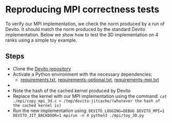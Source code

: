 # Reproducing MPI correctness tests
To verify our MPI implementation, we check the norm produced by a run of Devito. It should match the norm produced by the standard Devito implementation. Below we show how to test the 3D implementation on 4 ranks using a simple toy example.  

## Steps
* Clone the [Devito repository](https://github.com/devitocodes/devito)
* Activate a Python environment with the necessary dependencies:
    * [requirements.txt](https://github.com/devitocodes/devito/blob/master/requirements.txt), [requirements-optional.txt](https://github.com/devitocodes/devito/blob/master/requirements-optional.txt), [requirements-mpi.txt](https://github.com/devitocodes/devito/blob/master/requirements-mpi.txt)
* 
* Note the hash of the cached kernel produced by Devito
* Replace the kernel with our MPI implementation using the command: `cat ./mpi/copy_mpi_3d.c > /tmp/devito-jitcache/(whatever the hash of the cached kernel is)`
* Run the new implementation using: `DEVITO_LOGGING=DEBUG DEVITO_MPI=1 DEVITO_JIT_BACKDOOR=1 mpirun -n 4 python3 ./mpi/toy_3D.py`